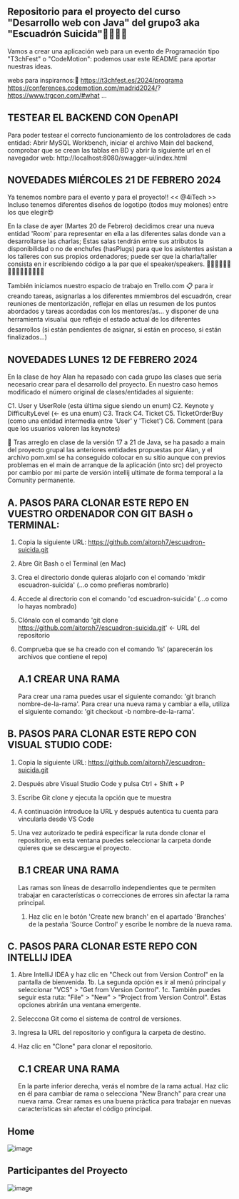 ## Repositorio para el proyecto del curso "Desarrollo web con Java" del grupo3 aka "Escuadrón Suicida"💪🏻💥🔫 ##
 Vamos a crear una aplicación web para un evento de Programación tipo "T3chFest" o "CodeMotion":
 podemos usar este README para aportar nuestras ideas.

 webs para inspirarnos:🤔
 https://t3chfest.es/2024/programa
 https://conferences.codemotion.com/madrid2024/?
 https://www.trgcon.com/#what
 ...

## TESTEAR EL BACKEND CON OpenAPI ##
Para poder testear el correcto funcionamiento de los controladores de cada entidad:
Abrir MySQL Workbench, iniciar el archivo Main del backend, comprobar que se crean las tablas en BD y abrir la siguiente url en el navegador web:
http://localhost:8080/swagger-ui/index.html

## NOVEDADES MIÉRCOLES 21 DE FEBRERO 2024 ##
 Ya tenemos nombre para el evento y para el proyecto‼️
 << @4iTech >>
 Incluso tenemos diferentes diseños de logotipo (todos muy molones) entre los que elegir😍

 En la clase de ayer (Martes 20 de Febrero) decidimos crear una nueva entidad 'Room' para representar en ella a las diferentes salas donde van a desarrollarse las charlas; Estas salas tendrán entre sus atributos la disponibilidad o no de enchufes (hasPlugs) para que los asistentes asistan a los talleres con sus propios ordenadores; puede ser que la charla/taller consista en ir escribiendo código a la par que el speaker/speakers.
 👨🏻‍💻👩🏻‍💻👩🏼‍💻👩🏽‍💻👨🏼‍💻

 También iniciamos nuestro espacio de trabajo en Trello.com 📋 para ir creando tareas, asignarlas a los diferentes mmiembros del escuadrón, crear reuniones de mentorización, reflejar en ellas un resumen de los puntos abordados y tareas acordadas con los mentores/as... y disponer de una herramienta visual📊 que refleje el estado actual de los diferentes desarrollos (si están pendientes de asignar, si están en proceso, si están finalizados...)

 ## NOVEDADES LUNES 12 DE FEBRERO 2024 ##
 En la clase de hoy Alan ha repasado con cada grupo las clases que sería necesario crear para el desarrollo del proyecto.
 En nuestro caso hemos modificado el número original de clases/entidades al siguiente:

 C1. User y UserRole (esta última sigue siendo un enum)
 C2. Keynote y DifficultyLevel (<- es una enum)
 C3. Track
 C4. Ticket
 C5. TicketOrderBuy (como una entidad intermedia entre 'User' y 'Ticket')
 C6. Comment (para que los usuarios valoren las keynotes)

 🔺 Tras arreglo en clase de la versión 17 a 21 de Java, se ha pasado a main del proyecto grupal las anteriores entidades propuestas por Alan, y el archivo pom.xml se ha conseguido colocar en su sitio aunque con previos problemas en el main de arranque de la aplicación (into src) del proyecto por cambio por mi parte de versión intellij ultimate de forma temporal a la Comunity permanente.

 ## A. PASOS PARA CLONAR ESTE REPO EN VUESTRO ORDENADOR CON GIT BASH o TERMINAL: ##

 1. Copia la siguiente URL: https://github.com/aitorph7/escuadron-suicida.git
 2. Abre Git Bash o el Terminal (en Mac)
 3. Crea el directorio donde quieras alojarlo con el comando 'mkdir escuadron-suicida' (...o como prefieras nombrarlo)
 4. Accede al directorio con el comando 'cd escuadron-suicida' (...o como lo hayas nombrado)
 5. Clónalo con el comando 'git clone https://github.com/aitorph7/escuadron-suicida.git' <- URL del repositorio
 6. Comprueba que se ha creado con el comando 'ls' (aparecerán los archivos que contiene el repo)

    ## A.1 CREAR UNA RAMA ##

    Para crear una rama puedes usar el siguiente comando: 'git branch nombre-de-la-rama'.
    Para crear una nueva rama y cambiar a ella, utiliza el siguiente comando: 'git checkout -b nombre-de-la-rama'.

 ## B. PASOS PARA CLONAR ESTE REPO CON VISUAL STUDIO CODE: ##

 1. Copia la siguiente URL: https://github.com/aitorph7/escuadron-suicida.git
 2. Después abre Visual Studio Code y pulsa Ctrl + Shift + P
 3. Escribe Git clone y ejecuta la opción que te muestra
 4. A continuación introduce la URL y después autentica tu cuenta para vincularla desde VS Code
 5. Una vez autorizado te pedirá especificar la ruta donde clonar el repositorio, en esta ventana puedes seleccionar la carpeta donde quieres que se descargue el proyecto.

    ## B.1 CREAR UNA RAMA ##

    Las ramas son líneas de desarrollo independientes que te permiten trabajar en características o correcciones de errores sin afectar la rama principal.
     1. Haz clic en le botón 'Create new branch' en el apartado 'Branches' de la pestaña 'Source Control' y escribe le nombre de la nueva rama.


 ## C. PASOS PARA CLONAR ESTE REPO CON INTELLIJ IDEA ##

 1. Abre IntelliJ IDEA y haz clic en "Check out from Version Control" en la pantalla de bienvenida.
    1b. La segunda opción es ir al menú principal y seleccionar "VCS" > "Get from Version Control".
    1c. También puedes seguir esta ruta: "File" > "New" > "Project from Version Control".
    Estas opciones abrirán una ventana emergente.
 2. Seleccona Git como el sistema de control de versiones.
 3. Ingresa la URL del repositorio y configura la carpeta de destino.
 4. Haz clic en "Clone" para clonar el repositorio.

    ## C.1 CREAR UNA RAMA ##

    En la parte inferior derecha, verás el nombre de la rama actual. Haz clic en él para cambiar de rama o selecciona "New Branch" para crear una nueva rama.
    Crear ramas es una buena práctica para trabajar en nuevas características sin afectar el código principal.

## Home
![image](https://github.com/aitorph7/java_grupo3_4ITech/assets/18529354/bd5b15ee-cd5c-477b-beef-d68549cafce7)

## Participantes del Proyecto
![image](https://github.com/aitorph7/java_grupo3_4ITech/assets/18529354/7c3d149a-2c5a-4e31-824c-013f5abb985e)


